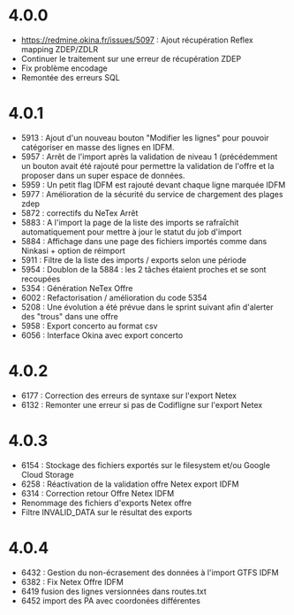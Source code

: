 # 4.0.0
* https://redmine.okina.fr/issues/5097 : Ajout récupération Reflex mapping ZDEP/ZDLR
* Continuer le traitement sur une erreur de récupération ZDEP
* Fix problème encodage
* Remontée des erreurs SQL

# 4.0.1
* 5913 : Ajout d'un nouveau bouton "Modifier les lignes" pour pouvoir catégoriser en masse des lignes en IDFM.
* 5957 : Arrêt de l'import après la validation de niveau 1 (précédemment un bouton avait été rajouté pour permettre la validation de l'offre et la proposer dans un super espace de données.
* 5959 : Un petit flag IDFM est rajouté devant chaque ligne marquée IDFM
* 5977 : Amélioration de la sécurité du service de chargement des plages zdep
* 5872 : correctifs du NeTex Arrêt
* 5883 : A l'import la page de la liste des imports se rafraîchit automatiquement pour mettre à jour le statut du job d'import
* 5884 : Affichage dans une page des fichiers importés comme dans Ninkasi + option de réimport
* 5911 : Filtre de la liste des imports / exports selon une période
* 5954 : Doublon de la 5884 : les 2 tâches étaient proches et se sont recoupées
* 5354 : Génération NeTex Offre
* 6002 : Refactorisation / amélioration du code 5354
* 5208 : Une évolution a été prévue dans le sprint suivant afin d'alerter des "trous" dans une offre
* 5958 : Export concerto au format csv
* 6056 : Interface Okina avec export concerto

# 4.0.2
* 6177 : Correction des erreurs de syntaxe sur l'export Netex
* 6132 : Remonter une erreur si pas de Codifligne sur l'export Netex

# 4.0.3
* 6154 : Stockage des fichiers exportés sur le filesystem et/ou Google Cloud Storage
* 6258 : Réactivation de la validation offre Netex export IDFM
* 6314 : Correction retour Offre Netex IDFM
* Renommage des fichiers d'exports Netex offre
* Filtre INVALID_DATA sur le résultat des exports

# 4.0.4
* 6432 : Gestion du non-écrasement des données à l'import GTFS IDFM
* 6382 : Fix Netex Offre IDFM
* 6419 fusion des lignes versionnées dans routes.txt
* 6452 import des PA avec coordonées différentes
